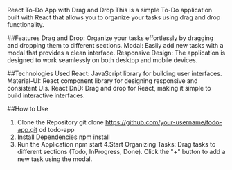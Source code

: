 React To-Do App with Drag and Drop
This is a simple To-Do application built with React that allows you to organize your tasks using drag and drop functionality.

##Features
Drag and Drop: Organize your tasks effortlessly by dragging and dropping them to different sections.
Modal: Easily add new tasks with a modal that provides a clean interface.
Responsive Design: The application is designed to work seamlessly on both desktop and mobile devices.

##Technologies Used
React: JavaScript library for building user interfaces.
Material-UI: React component library for designing responsive and consistent UIs.
React DnD: Drag and drop for React, making it simple to build interactive interfaces.

##How to Use
1. Clone the Repository
git clone https://github.com/your-username/todo-app.git
cd todo-app
2. Install Dependencies
npm install
3. Run the Application
npm start
4.Start Organizing Tasks:
Drag tasks to different sections (Todo, InProgress, Done).
Click the "+" button to add a new task using the modal.
